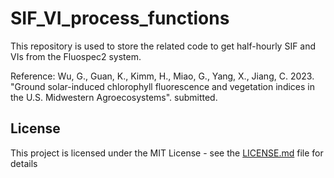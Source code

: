 # SIF_VI_process_functions

This repository is used to store the related code to get half-hourly SIF and VIs from the Fluospec2 system. 

Reference: Wu, G., Guan, K., Kimm, H., Miao, G., Yang, X., Jiang, C. 2023. "Ground solar-induced chlorophyll fluorescence and vegetation indices in the U.S. Midwestern Agroecosystems". submitted. 


## License

This project is licensed under the MIT License - see the [LICENSE.md](LICENSE.md) file for details  
